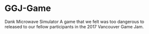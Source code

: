 # GGJ-Game
Dank Microwave Simulator
A game that we felt was too dangerous to released to our fellow participants in the 2017 Vancouver Game Jam.
